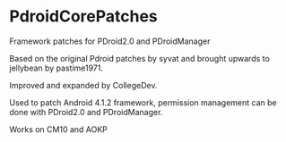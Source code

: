 PdroidCorePatches
=================

Framework patches for PDroid2.0 and PDroidManager

Based on the original Pdroid patches by syvat and brought upwards to jellybean by pastime1971. 

Improved and expanded by CollegeDev.

Used to patch Android 4.1.2 framework, permission management can be done with PDroid2.0 and
PDroidManager.

Works on CM10 and AOKP
